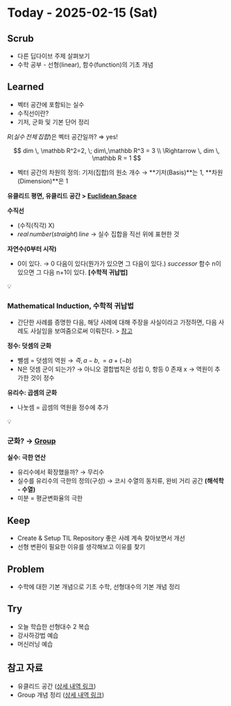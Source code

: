 # Today - 2025-02-15 (Sat)

## Scrub
- 다른 딥다이브 주제 살펴보기
- 수학 공부 - 선형(linear), 함수(function)의 기초 개념

## Learned
- 벡터 공간에 포함되는 실수
- 수직선이란?
- 기저, 군화 및 기본 단어 정리

$R(실수\, 전체\, 집합)$은 벡터 공간일까? ⇒ yes!

$$
dim \, \mathbb R^2=2, \; dim\,\mathbb R^3 = 3
\\ \Rightarrow \, dim \, \mathbb R = 1
$$

- 벡터 공간의 차원의 정의: 기저(집합)의 원소 개수
→ **기저(Basis)**는 1, **차원(Dimension)**은 1


 **유클리드 평면, 유클리드 공간 > [Euclidean Space](https://jolly-troodon-eb3.notion.site/Euclidean-Space-19b09fd9adc4801ab49ae58808781c7f?pvs=4)** 


**수직선**

- (수직(직각) X)
- $real\, number(straight)\, line$ → 실수 집합을 직선 위에 표현한 것

**자연수(0부터 시작)**

- 0이 있다. → 0 다음이 있다(뭔가가 있으면 그 다음이 있다.) $successor$ 함수
n이 있으면 그 다음 n+1이 있다. **[수학적 귀납법]**

💡

### Mathematical Induction, 수학적 귀납법

- 간단한 사례를 증명한 다음, 해당 사례에 대해 주장을 사실이라고 가정하면, 다음 사례도 사실임을 보여줌으로써 이뤄진다. > [참고](https://en.wikipedia.org/wiki/Mathematical_induction)


**정수: 덧셈의 군화**

- 뺄셈 = 덧셈의 역원 → $즉, \,a-b, = a+(-b)$
- N은 덧셈 군이 되는가? → 아니오
결합법칙은 성립 0, 항등 0 존재 x → 역원이 추가한 것이 정수

**유리수: 곱셈의 군화**

- 나눗셈 = 곱셈의 역원을 정수에 추가

💡

### 군화? → [Group](https://jolly-troodon-eb3.notion.site/Group-19b09fd9adc48092a4c1c87974ef442c?pvs=4)



**실수: 극한 연산**

- 유리수에서 확장했을까? → 무리수
- 실수를 유리수의 극한의 정의(구성) 
→ 코시 수열의 동치류, 완비 거리 공간 **(해석학 - 수열)**
- 미분 = 평균변화율의 극한

## Keep
- Create & Setup TIL Repository 좋은 사례 계속 찾아보면서 개선
- 선형 변환이 필요한 이유를 생각해보고 이유를 찾기

## Problem
- 수학에 대한 기본 개념으로 기초 수학, 선형대수의 기본 개념 정리

## Try
- 오늘 학습한 선형대수 2 복습
- 강사하강법 예습
- 머신러닝 예습

## 참고 자료
- 유클리드 공간 ([상세 내역 링크](https://jolly-troodon-eb3.notion.site/Euclidean-Space-19b09fd9adc4801ab49ae58808781c7f?pvs=4))
- Group 개념 정리 ([상세 내역 링크](https://jolly-troodon-eb3.notion.site/Group-19b09fd9adc48092a4c1c87974ef442c?pvs=4))
